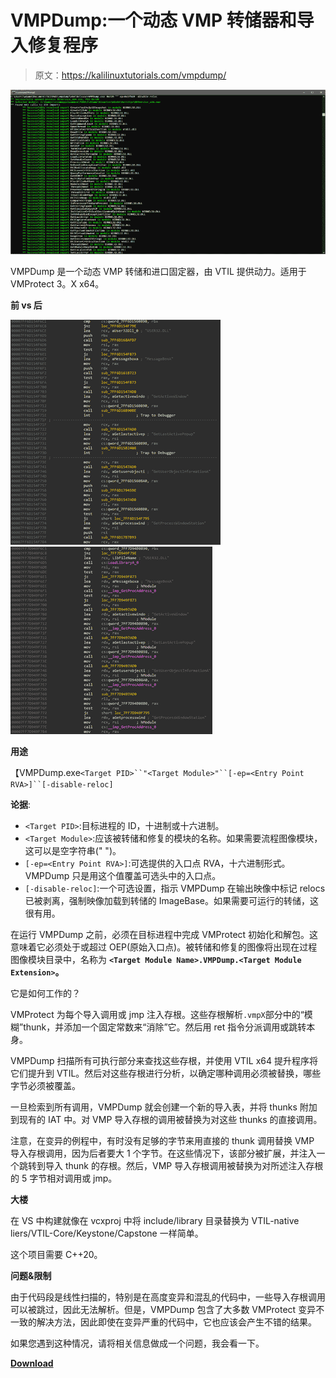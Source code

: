 # VMPDump:一个动态 VMP 转储器和导入修复程序

> 原文：<https://kalilinuxtutorials.com/vmpdump/>

[![VMPDump : A Dynamic VMP Dumper And Import Fixer](img/1ec1cef5488f83bed59a84bdc42542b9.png "VMPDump : A Dynamic VMP Dumper And Import Fixer")](https://1.bp.blogspot.com/-U7Je_ICmQzI/X2sAnmDOI9I/AAAAAAAAHn4/gbVmv3-KzF8tBaZi-6AXIGknG_tvRyltwCLcBGAsYHQ/s728/VMPDump%25281%2529.png)

VMPDump 是一个动态 VMP 转储和进口固定器，由 VTIL 提供动力。适用于 VMProtect 3。X x64。

**前 vs 后**

![](img/1b97a41323969f6efa2d0f3c72f58a23.png)![](img/4317cf042a2feba600ad3932dd53e08d.png)

**用途**

【VMPDump.exe`<Target PID>``"<Target Module>"``[-ep=<Entry Point RVA>]``[-disable-reloc]`

**论据**:

*   `<Target PID>`:目标进程的 ID，十进制或十六进制。
*   `<Target Module>`:应该被转储和修复的模块的名称。如果需要流程图像模块，这可以是空字符串(" ")。
*   `[-ep=<Entry Point RVA>]`:可选提供的入口点 RVA，十六进制形式。VMPDump 只是用这个值覆盖可选头中的入口点。
*   `[-disable-reloc]`:一个可选设置，指示 VMPDump 在输出映像中标记 relocs 已被剥离，强制映像加载到转储的 ImageBase。如果需要可运行的转储，这很有用。

在运行 VMPDump 之前，必须在目标进程中完成 VMProtect 初始化和解包。这意味着它必须处于或超过 OEP(原始入口点)。被转储和修复的图像将出现在过程图像模块目录中，名称为 **`<Target Module Name>.VMPDump.<Target Module Extension>`。**

它是如何工作的？

VMProtect 为每个导入调用或 jmp 注入存根。这些存根解析`.vmpX`部分中的“模糊”thunk，并添加一个固定常数来“消除”它。然后用 ret 指令分派调用或跳转本身。

VMPDump 扫描所有可执行部分来查找这些存根，并使用 VTIL x64 提升程序将它们提升到 VTIL。然后对这些存根进行分析，以确定哪种调用必须被替换，哪些字节必须被覆盖。

一旦检索到所有调用，VMPDump 就会创建一个新的导入表，并将 thunks 附加到现有的 IAT 中。对 VMP 导入存根的调用被替换为对这些 thunks 的直接调用。

注意，在变异的例程中，有时没有足够的字节来用直接的 thunk 调用替换 VMP 导入存根调用，因为后者要大 1 个字节。在这些情况下，该部分被扩展，并注入一个跳转到导入 thunk 的存根。然后，VMP 导入存根调用被替换为对所述注入存根的 5 字节相对调用或 jmp。

**大楼**

在 VS 中构建就像在 vcxproj 中将 include/library 目录替换为 VTIL-native liers/VTIL-Core/Keystone/Capstone 一样简单。

这个项目需要 C++20。

**问题&限制**

由于代码段是线性扫描的，特别是在高度变异和混乱的代码中，一些导入存根调用可以被跳过，因此无法解析。但是，VMPDump 包含了大多数 VMProtect 变异不一致的解决方法，因此即使在变异严重的代码中，它也应该会产生不错的结果。

如果您遇到这种情况，请将相关信息做成一个问题，我会看一下。

[**Download**](https://github.com/0xnobody/vmpdump)